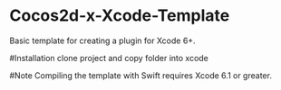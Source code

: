 # Cocos2d-x-Xcode-Template

Basic template for creating a plugin for Xcode 6+.

#Installation
clone project and copy folder into xcode

#Note
Compiling the template with Swift requires Xcode 6.1 or greater.
